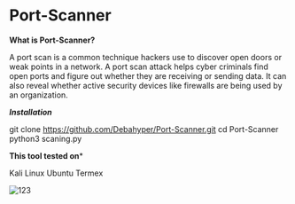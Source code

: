 # Port-Scanner

**What is Port-Scanner?**

A port scan is a common technique hackers use to discover open doors or weak points in a network. A port scan attack helps cyber criminals find open ports and figure out whether they are receiving or sending data. It can also reveal whether active security devices like firewalls are being used by an organization.

***Installation***

git clone https://github.com/Debahyper/Port-Scanner.git
cd Port-Scanner
python3 scaning.py


****This tool tested on*****

Kali Linux
Ubuntu
Termex

![123](https://user-images.githubusercontent.com/123361401/230734135-95130f4a-5d7e-4a95-912f-0ee2bc792e2e.png)
